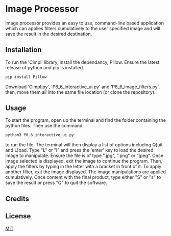 # Image Processor

Image processor provides an easy to use, command-line based application which can applies filters cumulatively to the user specified image and will save the result in the desired destination.

## Installation
To run the 'Cimpl' library, install the dependancy, Pillow.
Ensure the latest release of python and pip is installed.
```bash
pip install Pillow
```
Download 'Cimpl.py', 'P8_6_interactive_ui.py' and 'P8_6_image_filters.py', then, move them all into the same file location (or clone the repository).

## Usage
To start the program, open up the terminal and find the folder containing the python files. Then use the command 
```bash
python3 P8_6_interactive_ui.py
```
to run the file. The terminal will then display a list of options including Q)uit and L)oad. Type "L" or "l" and press the 'enter' key to load the desired image to manipulate. Ensure the file is of type ".jpg", ".png" or "jpeg". Once image selected is displayed, exit the image to continue the program. Then, apply the filters by typing in the letter with a bracket in front of it. To apply another filter, exit the image displayed. The image manipulations are applied cumulatively. Once content with the final product, type either "S" or "s" to save the result or press "Q"  to quit the software. 

## Credits


## License
[MIT](https://choosealicense.com/licenses/mit/)
